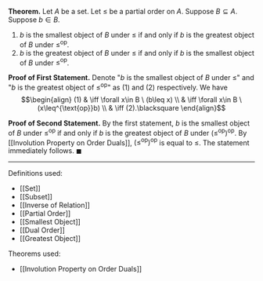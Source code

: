**Theorem.** Let $A$ be a set. Let $\leq$ be a partial order on $A$. Suppose $B\subseteq A$. Suppose $b\in B$.
1. $b$ is the smallest object of $B$ under $\leq$ if and only if $b$ is the greatest object of $B$ under $\leq^{\text{op}}$.
2. $b$ is the greatest object of $B$ under $\leq$ if and only if $b$ is the smallest object of $B$ under $\leq^{\text{op}}$.

**Proof of First Statement.** Denote "$b$ is the smallest object of $B$ under $\leq$" and "$b$ is the greatest object of $\leq^{\text{op}}$" as $(1)$ and $(2)$ respectively. We have
$$\begin{align}
(1) & \iff \forall x\in B \ (b\leq x) \\
 & \iff \forall x\in B \ (x\leq^{\text{op}}b) \\
 & \iff (2).\blacksquare
\end{align}$$

**Proof of Second Statement.** By the first statement, $b$ is the smallest object of $B$ under $\leq^{\text{op}}$ if and only if $b$ is the greatest object of $B$ under $(\leq^\text{op})^\text{op}$. By [[Involution Property on Order Duals]], $(\leq^\text{op})^\text{op}$ is equal to $\leq$. The statement immediately follows. $\blacksquare$
***
Definitions used:
- [[Set]]
- [[Subset]]
- [[Inverse of Relation]]
- [[Partial Order]]
- [[Smallest Object]]
- [[Dual Order]]
- [[Greatest Object]]

Theorems used:
- [[Involution Property on Order Duals]]
